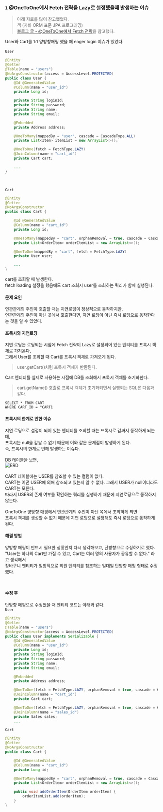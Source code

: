 ###  `1` @OneToOne에서 Fetch 전략을 Lazy로 설정했을때 발생하는 이슈
> 아래 자료를 많이 참고했었다. <br>
> 책 (자바 ORM 표준 JPA 프로그래밍) <br>
> [블로그 글 -  @OneToOne에서 Fetch 전략](https://1-7171771.tistory.com/143?category=885255)을 참고했다.

User와 Cart를 1:1 양방향매핑 했을 때 eager login 이슈가 있었다. <br> <br>
`User`
```java
@Entity
@Getter
@Table(name = "users")
@NoArgsConstructor(access = AccessLevel.PROTECTED)
public class User {
    @Id @GeneratedValue
    @Column(name = "user_id")
    private Long id;

    private String loginId;
    private String password;
    private String name;
    private String email;

    @Embedded
    private Address address;

    @OneToMany(mappedBy = "user", cascade = CascadeType.ALL)
    private List<Item> itemList = new ArrayList<>();

    @OneToOne(fetch = FetchType.LAZY)
    @JoinColumn(name = "cart_id")
    private Cart cart;

    ...
}
```

 <br> 
 
`Cart` <br>
```java
@Entity
@Getter
@NoArgsConstructor
public class Cart {

    @Id @GeneratedValue
    @Column(name = "cart_id")
    private Long id;

    @OneToMany(mappedBy = "cart", orphanRemoval = true, cascade = CascadeType.ALL)
    private List<OrderItem> orderItemList = new ArrayList<>();

    @OneToOne(mappedBy = "cart", fetch = FetchType.LAZY)
    private User user;

    ...
}
```
cart를 조회할 때 발생한다.  <br> fetch loading 설정을 했음에도 cart 조회시 user를 조회하는 쿼리가 함께 실행된다.
#### 문제 요인
연관관계의 주인이 호출할 때는 지연로딩이 정상적으로 동작하지만, <br>
연관관계의 주인이 아닌 곳에서 호출한다면, 지연 로딩이 아닌 즉시 로딩으로 동작한다는 것을 알 수 있었다.
#### 프록시와 지연로딩
지연 로딩은 로딩되는 시점에 Fetch 전략이 Lazy로 설정되어 있는 엔티티를 프록시 객체로 가져온다, <br>
그래서 User를 조회할 때 Cart를 프록시 객체로 가져오게 된다. <br>
> user.getCart()처럼 프록시 객체가 반환된다.

Cart 엔티티를 실제로 사용하는 시점에 DB를 조회해서 프록시 객체를 초기화한다.
> cart.getName() 호출로 프록시 객체가 초기화되면서 실행되는 SQL은 다음과 같다.
```
SELECT * FROM CART
WHERE CART_ID = "CART1
```

#### 프록시의 한계로 인한 이슈
지연 로딩으로 설정이 되어 있는 엔티티를 조회할 때는 프록시로 감싸서 동작하게 되는데, <br>
프록시는 null을 감쌀 수 없기 때문에 이와 같은 문제점이 발생하게 된다. <br>
즉, 프록시의 한계로 인해 발생하는 이슈다. <br><br>
DB 테이블을 보면, <br>
![ERD](https://github.com/Kim-Gyuri/Improved-SpringBoot-Online-Shopping-Store/assets/57389368/5eeeda0f-39f3-4ee7-bd2b-0a119a8d8e76) <br><br>
CART 테이블에는 USER를 참조할 수 있는 컬럼이 없다. <br>
CART는 어떤 USER에 의해 참조되고 있는지 알 수 없다. 그래서 USER가 null이더라도 CART는 모른다. <br>
따라서 USER의 존재 여부를 확인하는 쿼리를 실행하기 때문에 지연로딩으로 동작하지 않는다. <br><br>
OneToOne 양방향 매핑에서 연관관계의 주인이 아닌 쪽에서 조회하게 되면 <br>
프록시 객체를 생성할 수 없기 때문에 지연 로딩으로 설정해도 즉시 로딩으로 동작하게 된다.

#### 해결 방법
양방향 매핑이 반드시 필요한 상황인지 다시 생각해보고, 단방향으로 수정하기로 했다. <br>
"User는 하나의 Cart만 가질 수 있고, Cart는 여러 명의 사용자가 공유할 수 없다." 라고 생각해서 <br>
장바구니 엔티티가 일방적으로 회원 엔티티를 참조하는 일대일 단방향 매핑 형태로 수정했다.

<br>

#### 수정 후 
단방향 매핑으로 수정했을 때 엔티티 코드는 아래와 같다. <br>
`User` <br>
```java
@Entity
@Getter
@Table(name = "users")
@NoArgsConstructor(access = AccessLevel.PROTECTED)
public class User implements Serializable {
    @Id @GeneratedValue
    @Column(name = "user_id")
    private Long id;
    private String loginId;
    private String password;
    private String name;
    private String email;

    @Embedded
    private Address address;

    @OneToOne(fetch = FetchType.LAZY, orphanRemoval = true, cascade = CascadeType.ALL)
    @JoinColumn(name = "cart_id")
    private Cart cart;

    @OneToOne(fetch = FetchType.LAZY, orphanRemoval = true, cascade = CascadeType.ALL)
    @JoinColumn(name = "sales_id")
    private Sales sales;
    ...
```

`Cart` <br>
```java
@Entity
@Getter
@NoArgsConstructor
public class Cart {

    @Id @GeneratedValue
    @Column(name = "cart_id")
    private Long id;

    @OneToMany(mappedBy = "cart", orphanRemoval = true, cascade = CascadeType.ALL)
    private List<OrderItem> orderItemList = new ArrayList<>();

    public void addOrderItem(OrderItem orderItem) {
        orderItemList.add(orderItem);
    }
}
```
